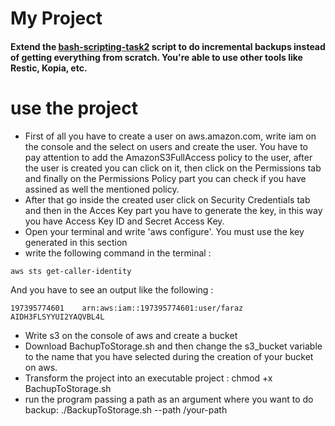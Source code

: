 # My Project
#### Extend the [bash-scripting-task2](https://github.com/farazfaraz/bash-scripting-task1) script to do incremental backups instead of getting everything from scratch. You're able to use other tools like Restic, Kopia, etc.

# use the project
* First of all you have to create a user on aws.amazon.com, write iam on the console and the select on users and create the user. You have to pay attention to add the AmazonS3FullAccess policy to the user, after the user is created you can click on it, then click on the Permissions tab and finally on the Permissions Policy part you can check if you have assined as well the mentioned policy.
* After that go inside the created user click on Security Credentials tab and then in the Acces Key part you have to generate the key, in this way you have Access Key ID and Secret Access Key. 
* Open your terminal and write 'aws configure'. You must use the key generated in this section
* write the following command in the terminal :
```
aws sts get-caller-identity
```
And you have to see an output like the following :
```
197395774601    arn:aws:iam::197395774601:user/faraz   AIDH3FLSYYUI2YAQVBL4L
```
* Write s3 on the console of aws and create a bucket
* Download BachupToStorage.sh and then change the s3_bucket variable to the name that you have selected during the creation of your bucket on aws.
* Transform the project into an executable project : chmod +x BachupToStorage.sh
* run the program passing a path as an argument where you want to do backup: ./BackupToStorage.sh --path /your-path
